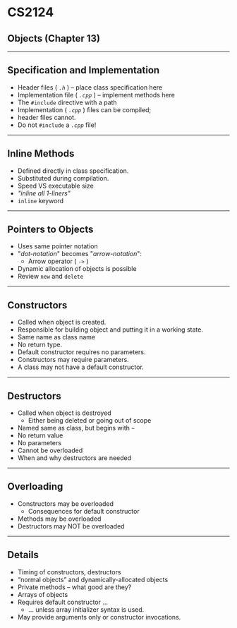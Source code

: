 # CS2124

## Objects (Chapter 13)

---

## Specification and Implementation

* Header files ( _`.h`_ ) – place class specification here
* Implementation file ( _`.cpp`_ ) – implement methods here
* The `#include` directive with a path
* Implementation ( _`.cpp`_ ) files can be compiled;
* header files cannot.
* Do not `#include` a _`.cpp`_ file!

---

## Inline Methods

* Defined directly in class specification.
* Substituted during compilation.
* Speed VS executable size
* _"inline all 1-liners"_
* `inline` keyword

---

## Pointers to Objects

* Uses same pointer notation
* "_dot-notation_" becomes "_arrow-notation_":
    - Arrow operator (  `->`  )
* Dynamic allocation of objects is possible
* Review `new` and `delete`

---

## Constructors

* Called when object is created.
* Responsible for building object and putting it in a working state.
* Same name as class name
* No return type.
* Default constructor requires no parameters.
* Constructors may require parameters.
* A class may not have a default constructor.

---

## Destructors

* Called when object is destroyed
    - Either being deleted or going out of scope
* Named same as class, but begins with `~`
* No return value
* No parameters
* Cannot be overloaded
* When and why destructors are needed

---

## Overloading

* Constructors may be overloaded
    - Consequences for default constructor
* Methods may be overloaded
* Destructors may NOT be overloaded

---

## Details

* Timing of constructors, destructors
* “normal objects” and dynamically-allocated objects
* Private methods – what good are they?
* Arrays of objects
* Requires default constructor ...
    - ... unless array initializer syntax is used.
* May provide arguments only or constructor invocations.
